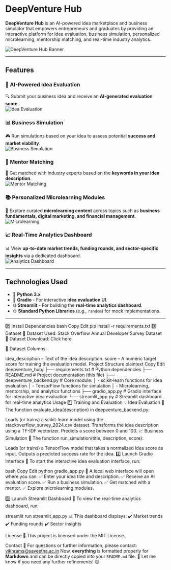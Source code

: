 # **DeepVenture Hub**  

**DeepVenture Hub** is an AI-powered idea marketplace and business simulator that empowers entrepreneurs and graduates by providing an interactive platform for idea evaluation, business simulation, personalized microlearning, mentorship matching, and real-time industry analytics.  

![DeepVenture Hub Banner](https://via.placeholder.com/1200x400?text=DeepVenture+Hub)  

---

## **Features**  

### **🚀 AI-Powered Idea Evaluation**  
🔍 Submit your business idea and receive an **AI-generated evaluation score**.  
![Idea Evaluation](https://via.placeholder.com/600x300?text=AI+Idea+Evaluation)  

### **📊 Business Simulation**  
🎮 Run simulations based on your idea to assess potential **success and market viability**.  
![Business Simulation](https://via.placeholder.com/600x300?text=Business+Simulation)  

### **🤝 Mentor Matching**  
🎯 Get matched with industry experts based on the **keywords in your idea description**.  
![Mentor Matching](https://via.placeholder.com/600x300?text=Mentor+Matching)  

### **📚 Personalized Microlearning Modules**  
📖 Explore curated **microlearning content** across topics such as **business fundamentals, digital marketing, and financial management**.  
![Microlearning](https://via.placeholder.com/600x300?text=Microlearning+Modules)  

### **📈 Real-Time Analytics Dashboard**  
📊 View **up-to-date market trends, funding rounds, and sector-specific insights** via a dedicated dashboard.  
![Analytics Dashboard](https://via.placeholder.com/600x300?text=Real-Time+Analytics)  

---

## **Technologies Used**  

- 🐍 **Python 3.x**  
- 🎨 **Gradio** - For interactive **idea evaluation UI**.  
- 🌐 **Streamlit** - For building the **real-time analytics dashboard**.  
- ⚙️ **Standard Python Libraries** (e.g., `random`) for mock implementations.  

---
2️⃣ Install Dependencies
bash
Copy
Edit
pip install -r requirements.txt
3️⃣ Dataset
📂 Dataset Used: Stack Overflow Annual Developer Survey Dataset
🔗 Dataset Download: Click here

📑 Dataset Columns:

idea_description – Text of the idea description.
score – A numeric target score for training the evaluation model.
Project Structure
plaintext
Copy
Edit
deepventure_hub/
├── requirements.txt              # Python dependencies
├── README.md                     # Project documentation (this file)
├── deepventure_backend.py        # Core module:
│    - scikit‑learn functions for idea evaluation
│    - TensorFlow functions for simulation
│    - Microlearning, mentorship, and analytics functions
├── gradio_app.py                 # Gradio interface for interactive idea evaluation
└── streamlit_app.py              # Streamlit dashboard for real-time analytics
Usage
1️⃣ Training and Evaluation
💡 Idea Evaluation
📌 The function evaluate_idea(description) in deepventure_backend.py:

Loads (or trains) a scikit-learn model using the stackoverflow_survey_2024.csv dataset.
Transforms the idea description using a TF-IDF vectorizer.
Predicts a score between 0 and 100.
📈 Business Simulation
📌 The function run_simulation(title, description, score):

Loads (or trains) a TensorFlow model that takes a normalized idea score as input.
Outputs a predicted success rate for the idea.
2️⃣ Launch Gradio Interface
📌 To start the interactive idea evaluation interface, run:

bash
Copy
Edit
python gradio_app.py
🚀 A local web interface will open where you can:
✅ Enter your idea title and description.
✅ Receive an AI evaluation score.
✅ Run a business simulation.
✅ Get matched with a mentor.
✅ Explore microlearning modules.


3️⃣ Launch Streamlit Dashboard
📌 To view the real-time analytics dashboard, run:


streamlit run streamlit_app.py
📊 This dashboard displays:
✔️ Market trends
✔️ Funding rounds
✔️ Sector insights


License
📜 This project is licensed under the MIT License.

Contact
📧 For questions or further information, please contact:
vikhrams@saveetha.ac.in
Now, **everything** is formatted properly for **Markdown** and can be directly copied into your `README.md` file. 🚀 Let me know if you need any further refinements! 😊
